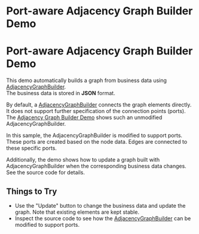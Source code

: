 <!--
 //////////////////////////////////////////////////////////////////////////////
 // @license
 // This file is part of yFiles for HTML 2.6.0.2.
 // Use is subject to license terms.
 //
 // Copyright (c) 2000-2023 by yWorks GmbH, Vor dem Kreuzberg 28,
 // 72070 Tuebingen, Germany. All rights reserved.
 //
 //////////////////////////////////////////////////////////////////////////////
-->
# Port-aware Adjacency Graph Builder Demo

# Port-aware Adjacency Graph Builder Demo

This demo automatically builds a graph from business data using [AdjacencyGraphBuilder](https://docs.yworks.com/yfileshtml/#/api/AdjacencyGraphBuilder).  
The business data is stored in **JSON** format.

By default, a [AdjacencyGraphBuilder](https://docs.yworks.com/yfileshtml/#/dguide/graph_builder-AdjacencyGraphBuilder) connects the graph elements directly. It does not support further specification of the connection points (ports). The [Adjacency Graph Builder Demo](../../databinding/adjacencygraphbuilder/) shows such an unmodified AdjacencyGraphBuilder.

In this sample, the AdjacencyGraphBuilder is modified to support ports. These ports are created based on the node data. Edges are connected to these specific ports.

Additionally, the demo shows how to update a graph built with AdjacencyGraphBuilder when the corresponding business data changes. See the source code for details.

## Things to Try

- Use the "Update" button to change the business data and update the graph. Note that existing elements are kept stable.
- Inspect the source code to see how the [AdjacencyGraphBuilder](https://docs.yworks.com/yfileshtml/#/api/AdjacencyGraphBuilder) can be modified to support ports.
